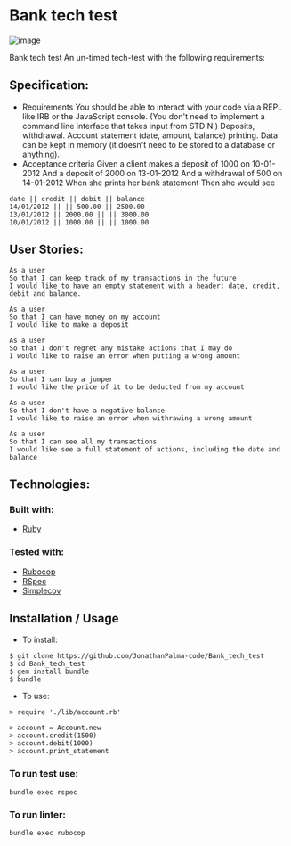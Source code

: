 # Bank tech test

![image](https://user-images.githubusercontent.com/55409351/73471187-dc5a4600-4380-11ea-8a0c-7b40ff5e337e.png)

Bank tech test
An un-timed tech-test with the following requirements:

## Specification:
* Requirements
You should be able to interact with your code via a REPL like IRB or the JavaScript console. (You don't need to implement a command line interface that takes input from STDIN.)
Deposits, withdrawal.
Account statement (date, amount, balance) printing.
Data can be kept in memory (it doesn't need to be stored to a database or anything).
* Acceptance criteria
Given a client makes a deposit of 1000 on 10-01-2012
And a deposit of 2000 on 13-01-2012
And a withdrawal of 500 on 14-01-2012
When she prints her bank statement
Then she would see
```
date || credit || debit || balance
14/01/2012 || || 500.00 || 2500.00
13/01/2012 || 2000.00 || || 3000.00
10/01/2012 || 1000.00 || || 1000.00
```
## User Stories:
```
As a user
So that I can keep track of my transactions in the future
I would like to have an empty statement with a header: date, credit, debit and balance.

As a user
So that I can have money on my account
I would like to make a deposit

As a user
So that I don't regret any mistake actions that I may do
I would like to raise an error when putting a wrong amount

As a user
So that I can buy a jumper
I would like the price of it to be deducted from my account

As a user
So that I don't have a negative balance
I would like to raise an error when withrawing a wrong amount

As a user
So that I can see all my transactions
I would like see a full statement of actions, including the date and balance
```
## Technologies:
### Built with:
* [Ruby](https://www.ruby-lang.org/en/)
### Tested with:
* [Rubocop](https://docs.rubocop.org/en/stable/)
* [RSpec](https://rspec.info/)
* [Simplecov](https://rubygems.org/gems/simplecov/versions/0.12.0)

## Installation / Usage

* To install:
```
$ git clone https://github.com/JonathanPalma-code/Bank_tech_test
$ cd Bank_tech_test
$ gem install bundle
$ bundle
```
* To use:
```
> require './lib/account.rb'

> account = Account.new
> account.credit(1500)
> account.debit(1000)
> account.print_statement
```

### To run test use:
```
bundle exec rspec
```
### To run linter:
```
bundle exec rubocop
```


